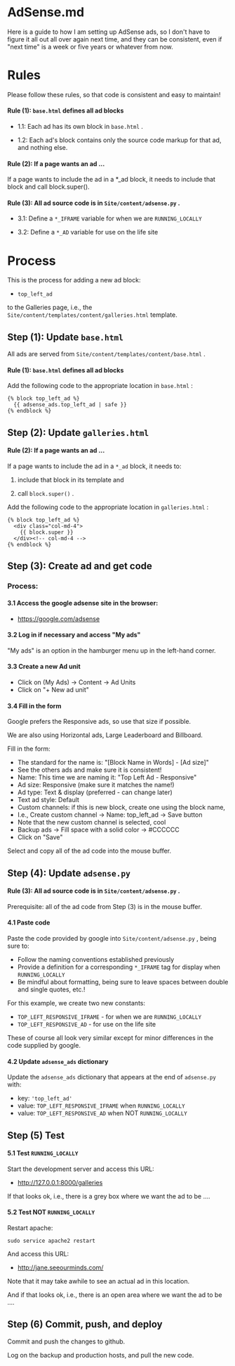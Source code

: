 # AdSense.md

Here is a guide to how I am setting up AdSense ads,
so I don't have to figure it all out all over again next time,
and they can be consistent, even if "next time" is a week or
five years or whatever from now.

# Rules

Please follow these rules, so that code is consistent and easy to maintain!

#### Rule (1): `base.html` defines all ad blocks

* 1.1: Each ad has its own block in `base.html` .

* 1.2: Each ad's block contains only the source code markup for that ad, and nothing else.

#### Rule (2): If a page wants an ad ...

If a page wants to include the ad in a *_ad block, it needs to include that block and call block.super().

#### Rule (3): All ad source code is in `Site/content/adsense.py` .

* 3.1: Define a `*_IFRAME` variable for when we are `RUNNING_LOCALLY`

* 3.2: Define a `*_AD` variable for use on the life site

# Process

This is the process for adding a new ad block:

* `top_left_ad`

to the Galleries page, i.e., the `Site/content/templates/content/galleries.html` template.

## Step (1): Update `base.html`

All ads are served from `Site/content/templates/content/base.html` .

#### Rule (1): `base.html` defines all ad blocks

Add the following code to the appropriate location in `base.html` :

```
{% block top_left_ad %}
  {{ adsense_ads.top_left_ad | safe }}
{% endblock %}
```

## Step (2): Update `galleries.html`

#### Rule (2): If a page wants an ad ...

If a page wants to include the ad in a `*_ad` block, it needs to:

1. include that block in its template and

2. call `block.super()` .

Add the following code to the appropriate location in `galleries.html` :

```
{% block top_left_ad %}
  <div class="col-md-4">
    {{ block.super }}
  </div><!-- col-md-4 -->
{% endblock %}
```

## Step (3): Create ad and get code

### Process:

#### 3.1 Access the google adsense site in the browser:

* https://google.com/adsense

#### 3.2 Log in if necessary and access "My ads"

"My ads" is an option in the hamburger menu up in the left-hand corner.

#### 3.3 Create a new Ad unit

* Click on (My Ads) -> Content -> Ad Units
* Click on "+ New ad unit"

#### 3.4 Fill in the form

Google prefers the Responsive ads, so use that size if possible.

We are also using Horizontal ads, Large Leaderboard and Billboard.

Fill in the form:

- The standard for the name is: "[Block Name in Words] - [Ad size]"
- See the others ads and make sure it is consistent!
- Name: This time we are naming it: "Top Left Ad - Responsive"
- Ad size: Responsive (make sure it matches the name!)
- Ad type: Text & display (preferred - can change later)
- Text ad style: Default
- Custom channels: if this is new block, create one using the block name,
- I.e., Create custom channel -> Name: top_left_ad -> Save button
- Note that the new custom channel is selected, cool
- Backup ads -> Fill space with a solid color -> #CCCCCC
- Click on "Save"

Select and copy all of the ad code into the mouse buffer.

## Step (4): Update `adsense.py`

#### Rule (3): All ad source code is in `Site/content/adsense.py` .

Prerequisite: all of the ad code from Step (3) is in the mouse buffer.

#### 4.1 Paste code

Paste the code provided by google into `Site/content/adsense.py` ,
being sure to:

* Follow the naming conventions established previously
* Provide a definition for a corresponding `*_IFRAME` tag for display when `RUNNING_LOCALLY`
* Be mindful about formatting, being sure to leave spaces between double and single quotes, etc.!

For this example, we create two new constants:

* `TOP_LEFT_RESPONSIVE_IFRAME` - for when we are `RUNNING_LOCALLY`
* `TOP_LEFT_RESPONSIVE_AD` - for use on the life site

These of course all look very similar except for minor differences in the
code supplied by google.

#### 4.2 Update `adsense_ads` dictionary

Update the `adsense_ads` dictionary that appears at the end of `adsense.py` with:

* key: `'top_left_ad'`
* value: `TOP_LEFT_RESPONSIVE_IFRAME` when `RUNNING_LOCALLY`
* value: `TOP_LEFT_RESPONSIVE_AD` when NOT `RUNNING_LOCALLY`

## Step (5) Test

#### 5.1 Test `RUNNING_LOCALLY`

Start the development server and access this URL:

* http://127.0.0.1:8000/galleries

If that looks ok, i.e., there is a grey box where we want the ad to be ....

#### 5.2 Test NOT `RUNNING_LOCALLY`

Restart apache:

```
sudo service apache2 restart
```

And access this URL:

* http://jane.seeourminds.com/

Note that it may take awhile to see an actual ad in this location.

And if that looks ok, i.e., there is an open area where we want the ad to be ....

## Step (6) Commit, push, and deploy

Commit and push the changes to github.

Log on the backup and production hosts, and pull the new code.

